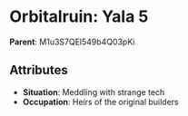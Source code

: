 # Orbitalruin: Yala 5

**Parent**: M1u3S7QEl549b4Q03pKi

## Attributes
- **Situation**: Meddling with strange tech
- **Occupation**: Heirs of the original builders

